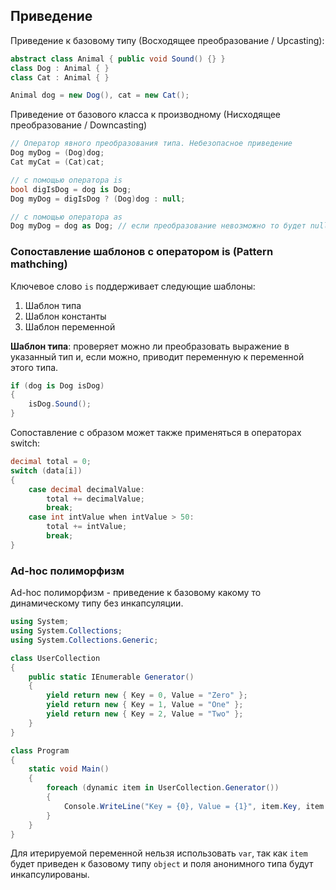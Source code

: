 

## Приведение



Приведение к базовому типу (Восходящее преобразование / Upcasting):

```c#
abstract class Animal { public void Sound() {} }
class Dog : Animal { }
class Cat : Animal { }

Animal dog = new Dog(), cat = new Cat();
```



Приведение от базового класса к производному (Нисходящее преобразование / Downcasting)

```c#
// Оператор явного преобразования типа. Небезопасное приведение
Dog myDog = (Dog)dog;
Cat myCat = (Cat)cat;

// с помощью оператора is
bool digIsDog = dog is Dog;
Dog myDog = digIsDog ? (Dog)dog : null;

// с помощью оператора as
Dog myDog = dog as Dog; // если преобразование невозможно то будет null
```



### Сопоставление шаблонов с оператором is (Pattern mathching)

Ключевое слово `is` поддерживает следующие шаблоны:

1. Шаблон типа
2. Шаблон константы
3. Шаблон переменной



**Шаблон типа**: проверяет можно ли преобразовать выражение в указанный тип и, если можно, приводит переменную к переменной этого типа.

```c#
if (dog is Dog isDog)
{
    isDog.Sound();
}
```



Сопоставление с образом может также применяться в операторах switch:

```c#
decimal total = 0;
switch (data[i])
{
    case decimal decimalValue:
        total += decimalValue;
        break;
    case int intValue when intValue > 50:
        total += intValue;
        break;
}
```



### Ad-hoс полиморфизм

Ad-hoс полиморфизм - приведение к базовому какому то динамическому типу без инкапсуляции.

```c#
using System;
using System.Collections;
using System.Collections.Generic;

class UserCollection
{
    public static IEnumerable Generator()
    {
        yield return new { Key = 0, Value = "Zero" };
        yield return new { Key = 1, Value = "One" };
        yield return new { Key = 2, Value = "Two" };
    }
}

class Program
{
    static void Main()
    {
        foreach (dynamic item in UserCollection.Generator())
        {
            Console.WriteLine("Key = {0}, Value = {1}", item.Key, item.Value);
        }
    }
}
```

Для итерируемой переменной нельзя использовать `var`, так как `item` будет приведен к базовому типу `object` и поля анонимного типа будут инкапсулированы.
